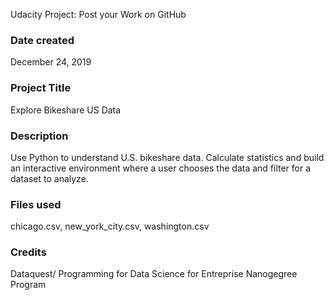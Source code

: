 Udacity Project: Post your Work on GitHub
### Date created
December 24, 2019

### Project Title
Explore Bikeshare US Data

### Description
Use Python to understand U.S. bikeshare data. Calculate statistics and build an interactive environment where a user
chooses the data and filter for a dataset to analyze.

### Files used
chicago.csv, new_york_city.csv, washington.csv

### Credits
Dataquest/ Programming for Data Science for Entreprise Nanogegree Program

